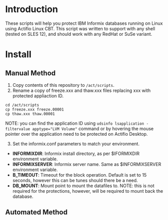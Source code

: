 Introduction
============

These scripts will help you protect IBM Informix databases running on Linux using Actifio Linux CBT. This script was written to support with any shell (tested on SLES 12), and should work with any RedHat or SuSe variant.

Install
=======

Manual Method
-------------

1. Copy contents of this repository to ```/act/scripts```.
2. Rename a copy of freeze.xxx and thaw.xxx files replacing xxx with protected appliaction ID.
```
cd /act/scripts
cp freeze.xxx freeze.00001
cp thaw.xxx thaw.00001
```

NOTE: you can find the application ID using ```udsinfo lsapplication -filtervalue apptype="LVM Volume"``` command or by hovering the mouse pointer over the application need to be protected on Actifio Desktop. 

3. Set the informix.conf parameters to match your environment.

 - **INFORMIXDIR**: Informix install directory, as per $IFORMIXDIR environment variable.
 - **INFORMIXSERVER**: Informix server name. Same as $INFORMIXSERVER environment variable.
 - **B_TIMEOUT**: Timeout for the block operation. Default is set to 15 seconds, however this can be tunes should there be a need.
 - **DB_MOUNT**: Mount point to mount the datafiles to. NOTE: this is not required for the protections, however, will be required to mount back the database.


Automated Method
----------------

